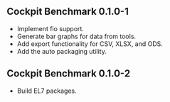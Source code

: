 ## Cockpit Benchmark 0.1.0-1

* Implement fio support.
* Generate bar graphs for data from tools.
* Add export functionality for CSV, XLSX, and ODS.
* Add the auto packaging utility.

## Cockpit Benchmark 0.1.0-2

* Build EL7 packages.